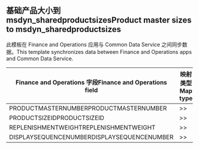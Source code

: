 ## <a name="product-master-sizes-to-msdyn_sharedproductsizes"></a><span data-ttu-id="3f58b-101">基础产品大小到 msdyn_sharedproductsizes</span><span class="sxs-lookup"><span data-stu-id="3f58b-101">Product master sizes to msdyn_sharedproductsizes</span></span>

<span data-ttu-id="3f58b-102">此模板在 Finance and Operations 应用与 Common Data Service 之间同步数据。</span><span class="sxs-lookup"><span data-stu-id="3f58b-102">This template synchronizes data between Finance and Operations apps and Common Data Service.</span></span>

<span data-ttu-id="3f58b-103">Finance and Operations 字段</span><span class="sxs-lookup"><span data-stu-id="3f58b-103">Finance and Operations field</span></span> | <span data-ttu-id="3f58b-104">映射类型</span><span class="sxs-lookup"><span data-stu-id="3f58b-104">Map type</span></span> | <span data-ttu-id="3f58b-105">其他 Dynamics 365 字段</span><span class="sxs-lookup"><span data-stu-id="3f58b-105">Other Dynamics 365 field</span></span> | <span data-ttu-id="3f58b-106">默认值</span><span class="sxs-lookup"><span data-stu-id="3f58b-106">Default value</span></span>
---|---|---|---
<span data-ttu-id="3f58b-107">PRODUCTMASTERNUMBER</span><span class="sxs-lookup"><span data-stu-id="3f58b-107">PRODUCTMASTERNUMBER</span></span> | >> | <span data-ttu-id="3f58b-108">msdyn_globalproduct.msdyn_productnumber</span><span class="sxs-lookup"><span data-stu-id="3f58b-108">msdyn_globalproduct.msdyn_productnumber</span></span> | 
<span data-ttu-id="3f58b-109">PRODUCTSIZEID</span><span class="sxs-lookup"><span data-stu-id="3f58b-109">PRODUCTSIZEID</span></span> | >> | <span data-ttu-id="3f58b-110">msdyn_productsize.msdyn_productsize</span><span class="sxs-lookup"><span data-stu-id="3f58b-110">msdyn_productsize.msdyn_productsize</span></span> | 
<span data-ttu-id="3f58b-111">REPLENISHMENTWEIGHT</span><span class="sxs-lookup"><span data-stu-id="3f58b-111">REPLENISHMENTWEIGHT</span></span> | >> | <span data-ttu-id="3f58b-112">msdyn_replenishmentweight</span><span class="sxs-lookup"><span data-stu-id="3f58b-112">msdyn_replenishmentweight</span></span> | 
<span data-ttu-id="3f58b-113">DISPLAYSEQUENCENUMBER</span><span class="sxs-lookup"><span data-stu-id="3f58b-113">DISPLAYSEQUENCENUMBER</span></span> | >> | <span data-ttu-id="3f58b-114">msdyn_displaysequencenumber</span><span class="sxs-lookup"><span data-stu-id="3f58b-114">msdyn_displaysequencenumber</span></span> | 
